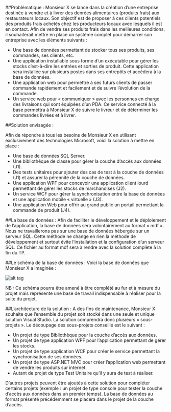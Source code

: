 ##Problématique : 
Monsieur X se lance dans la création d’une entreprise destinée à vendre et à livrer des denrées alimentaires (produits frais) aux restaurateurs locaux. Son objectif est de proposer à ces clients potentiels des produits frais achetés chez les producteurs locaux avec lesquels il est en contact. Afin de vendre ses produits frais dans les meilleures conditions, il  souhaiterait mettre en place un système complet pour démarrer son entreprise avec les éléments suivants :
<ul>
<li>Une base de données permettant de stocker tous ses produits, ses commandes, ses clients, etc.</li>
<li>Une application installable sous forme d’un exécutable pour gérer les stocks c’est-à-dire les entrées et sorties de produit. Cette application sera installée sur plusieurs postes dans ses entrepôts et accédera à la base de données.</li>
<li>Une application web pour permettre à ses futurs clients de passer commande rapidement et facilement et de suivre l’évolution de la commande.</li>
<li>Un service web pour « communiquer » avec les personnes en charge des livraisons qui sont équipées d’un PDA. Ce service connecté à la base permettra à Monsieur X de suivre le livreur et de déterminer les commandes livrées et à livrer.</li>
</ul>

##Solution envisagée :

Afin de répondre à tous les besoins de Monsieur X en utilisant exclusivement des technologies Microsoft, voici la solution à mettre en place :
<ul>
<li>Une base de données SQL Server.</li>
<li>Une bibliothèque de classe pour gérer la couche d’accès aux données (J1).</li>
<li>Des tests unitaires pour ajouter des cas de test à la couche de données (J1) et assurer la pérennité de la couche de données.</li>
<li>Une application WPF pour concevoir une application client lourd permettant de gérer les stocks de marchandises (J2).</li>
<li>Un service WCF pour gérer la synchronisation entre la base de données et une application mobile « virtuelle » (J3).</li>
<li>Une application Web pour offrir au grand public un portail permettant la commande de produit (J4).</li>
</ul>

##La base de données :
Afin de faciliter le développement et le déploiement de l’application, la base de données sera volontairement au format « mdf ». Nous ne travaillerons pas sur une base de données hébergée sur un serveur SQL. Cette méthode ne change en rien la méthode de développement et surtout évite l’installation et la configuration d’un serveur SQL. Ce fichier au format mdf sera à rendre avec la solution complète à la fin du TP.


##Le schéma de la base de données :
Voici la base de données que Monsieur X a imaginée :

![alt tag](https://github.com/PierreCharles/ProductManager/blob/master/Sujet/schemaBdd.png)

NB : Ce schéma pourra être amené à être complété au fur et à mesure du projet mais représente une base de travail indispensable à réaliser pour la suite du projet.

##L’architecture de la solution :
A des fins de maintenance, Monsieur X souhaite que l’ensemble du projet soit stocké dans une seule et unique solution Visual Studio. La solution comprendra donc plusieurs « sous-projets ». Le découpage des sous-projets conseillé est le suivant :
<ul>
<li>Un projet de type Bibliothèque pour la couche d’accès aux données.</li>
<li>Un projet de type application WPF pour l’application permettant de gérer les stocks.</li>
<li>Un projet de type application WCF pour créer le service permettant la synchronisation de ses données.</li>
<li>Un projet de type ASP.NET MVC pour créer l’application web permettant de vendre les produits sur internet.</li>
<li>Autant de projet de type Test Unitaire qu’il y aura de test à réaliser.</li>
</ul>

D’autres projets peuvent être ajoutés à cette solution pour compléter certains projets (exemple : un projet de type console pour tester la couche d’accès aux données dans un premier temps). La base de données au format présenté précédemment se placera dans le projet de la couche d’accès.
